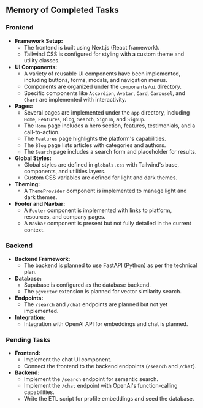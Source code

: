 ## Memory of Completed Tasks

### Frontend
- **Framework Setup:**
  - The frontend is built using Next.js (React framework).
  - Tailwind CSS is configured for styling with a custom theme and utility classes.
- **UI Components:**
  - A variety of reusable UI components have been implemented, including buttons, forms, modals, and navigation menus.
  - Components are organized under the `components/ui` directory.
  - Specific components like `Accordion`, `Avatar`, `Card`, `Carousel`, and `Chart` are implemented with interactivity.
- **Pages:**
  - Several pages are implemented under the `app` directory, including `Home`, `Features`, `Blog`, `Search`, `SignIn`, and `SignUp`.
  - The `Home` page includes a hero section, features, testimonials, and a call-to-action.
  - The `Features` page highlights the platform's capabilities.
  - The `Blog` page lists articles with categories and authors.
  - The `Search` page includes a search form and placeholder for results.
- **Global Styles:**
  - Global styles are defined in `globals.css` with Tailwind's base, components, and utilities layers.
  - Custom CSS variables are defined for light and dark themes.
- **Theming:**
  - A `ThemeProvider` component is implemented to manage light and dark themes.
- **Footer and Navbar:**
  - A `Footer` component is implemented with links to platform, resources, and company pages.
  - A `Navbar` component is present but not fully detailed in the current context.

### Backend
- **Backend Framework:**
  - The backend is planned to use FastAPI (Python) as per the technical plan.
- **Database:**
  - Supabase is configured as the database backend.
  - The `pgvector` extension is planned for vector similarity search.
- **Endpoints:**
  - The `/search` and `/chat` endpoints are planned but not yet implemented.
- **Integration:**
  - Integration with OpenAI API for embeddings and chat is planned.

### Pending Tasks
- **Frontend:**
  - Implement the chat UI component.
  - Connect the frontend to the backend endpoints (`/search` and `/chat`).
- **Backend:**
  - Implement the `/search` endpoint for semantic search.
  - Implement the `/chat` endpoint with OpenAI's function-calling capabilities.
  - Write the ETL script for profile embeddings and seed the database.
